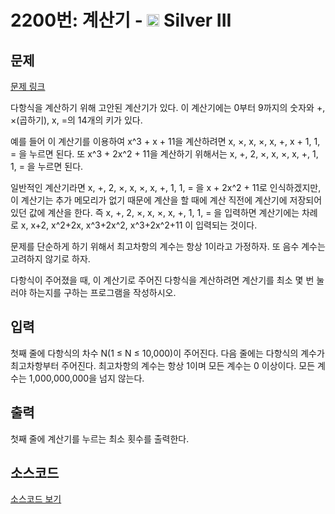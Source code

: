 # 2200번: 계산기 - <img src="https://static.solved.ac/tier_small/8.svg" style="height:20px" /> Silver III

<!-- performance -->

<!-- 문제 제출 후 깃허브에 푸시를 했을 때 제출한 코드의 성능이 입력될 공간입니다.-->

<!-- end -->

## 문제

[문제 링크](https://boj.kr/2200)


<p>다항식을 계산하기 위해 고안된 계산기가 있다. 이 계산기에는 0부터 9까지의 숫자와 +, ×(곱하기), x, =의 14개의 키가 있다.</p>

<p>예를 들어 이 계산기를 이용하여 x^3 + x + 11을 계산하려면 x, ×, x, ×, x, +, x + 1, 1, = 을 누르면 된다. 또 x^3 + 2x^2 + 11을 계산하기 위해서는 x, +, 2, ×, x, ×, x, +, 1, 1, = 을 누르면 된다.</p>

<p>일반적인 계산기라면 x, +, 2, ×, x, ×, x, +, 1, 1, = 을 x + 2x^2 + 11로 인식하겠지만, 이 계산기는 추가 메모리가 없기 때문에 계산을 할 때에 계산 직전에 계산기에 저장되어 있던 값에 계산을 한다. 즉 x, +, 2, ×, x, ×, x, +, 1, 1, = 을 입력하면 계산기에는 차례로 x, x+2, x^2+2x, x^3+2x^2, x^3+2x^2+11 이 입력되는 것이다.</p>

<p>문제를 단순하게 하기 위해서 최고차항의 계수는 항상 1이라고 가정하자. 또 음수 계수는 고려하지 않기로 하자.</p>

<p>다항식이 주어졌을 때, 이 계산기로 주어진 다항식을 계산하려면 계산기를 최소 몇 번 눌러야 하는지를 구하는 프로그램을 작성하시오.</p>



## 입력


<p>첫째 줄에 다항식의 차수 N(1 ≤ N ≤ 10,000)이 주어진다. 다음 줄에는 다항식의 계수가 최고차항부터 주어진다. 최고차항의 계수는 항상 1이며 모든 계수는 0 이상이다. 모든 계수는 1,000,000,000을 넘지 않는다.</p>



## 출력


<p>첫째 줄에 계산기를 누르는 최소 횟수를 출력한다.</p>



## 소스코드

[소스코드 보기](계산기.cpp)